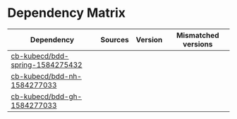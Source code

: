 # Dependency Matrix

Dependency | Sources | Version | Mismatched versions
---------- | ------- | ------- | -------------------
[cb-kubecd/bdd-spring-1584275432](https://github.com/cb-kubecd/bdd-spring-1584275432.git) |  | []() | 
[cb-kubecd/bdd-nh-1584277033](https://github.com/cb-kubecd/bdd-nh-1584277033.git) |  | []() | 
[cb-kubecd/bdd-gh-1584277033](https://github.com/cb-kubecd/bdd-gh-1584277033.git) |  | []() | 
